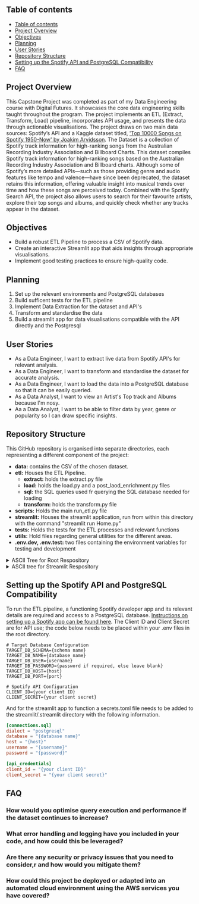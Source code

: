 ## Table of contents

- [Table of contents](#table-of-contents)
- [Project Overview](#project-overview)
- [Objectives](#objectives)
- [Planning](#planning)
- [User Stories](#user-stories)
- [Repository Structure](#repository-structure)
- [Setting up the Spotify API and PostgreSQL Compatibility](#setting-up-the-spotify-api-and-postgresql-compatibility)
- [FAQ](#FAQ)

## Project Overview

This Capstone Project was completed as part of my Data Engineering course with Digital Futures. It showcases the core data engineering skills taught throughout the program. The project implements an ETL (Extract, Transform, Load) pipeline, incorporates API usage, and presents the data through actionable visualisations. The project draws on two main data sources: Spotify’s API and a Kaggle dataset titled, ['Top 10000 Songs on Spotify 1950-Now' by Joakim Arvidsson](https://www.kaggle.com/datasets/joebeachcapital/top-10000-spotify-songs-1960-now). The Dataset is a collection of Spotify track information for high-ranking songs from the Australian Recording Industry Association and Billboard Charts. This dataset compiles Spotify track information for high-ranking songs based on the Australian Recording Industry Association and Billboard charts. Although some of Spotify’s more detailed APIs—such as those providing genre and audio features like tempo and valence—have since been deprecated, the dataset retains this information, offering valuable insight into musical trends over time and how these songs are perceived today. Combined with the Spotify Search API, the project also allows users to search for their favourite artists, explore their top songs and albums, and quickly check whether any tracks appear in the dataset.

## Objectives
- Build a robust ETL Pipeline to process a CSV of Spotify data.
- Create an interactive Streamlit app that aids insights through appropriate visualisations.
- Implement good testing practices to ensure high-quality code.

## Planning
1. Set up the relevant environments and PostgreSQL databases
2. Build sufficent tests for the ETL pipeline
3. Implement Data Extraction for the dataset and API's
4. Transform and standardise the data
5. Build a streamlit app for data visualisations compatible with the API directly and the Postgresql

## User Stories
- As a Data Engineer, I want to extract live data from Spotify API's for relevant analysis.
- As a Data Engineer, I want to transform and standardise the dataset for accurate analysis.
- As a Data Engineer, I want to load the data into a PostgreSQL database so that it can be easily queried.
- As a Data Analyst, I want to view an Artist's Top track and Albums because I'm nosy.
- Aa a Data Analyst, I want to be able to filter data by year, genre or popularity so I can draw specific insights.

## Repository Structure
  
This GitHub repository is organised into separate directories, each representing a different component of the project:

- **data:** contains the CSV of the chosen dataset.
- **etl:** Houses the ETL Pipeline.
  - **extract:** holds the extract.py file
  - **load:** holds the load.py and a post_laod_enrichment.py files
  - **sql:** the SQL queries used fr querying the SQL database needed for loading
  - **transform:** holds the transform.py file
- **scripts:** Holds the main run_etl.py file
- **streamlit:** Houses the streamlit application, run from within this directory with the command "streamlit run Home.py"
- **tests:** Holds the tests for the ETL processes and relevant functions
- **utils:** Hold files regarding general utilities for the different areas.
- **.env.dev, .env.test:** two files containing the environment variables for testing and development
<details>
<summary>ASCII Tree for Root Respository</summary>
  
```
config/
├─ env_config.py
├─ db_config.py
data/
├─ raw/
│  ├─ top_10000_1960-now.csv
├─ clean/
│  ├─ transformed_data.csv
etl/
├─ extract/
│  ├─ extract.py
├─ transform/
│  ├─ transform.py
├─ load/
│  ├─ load.py
│  ├─ post_load_enrichment.py
├─ sql/
│  ├─ artists_track_table.sql
│  ├─ genres_by_year.sql
│  ├─ properties_by_year.sql
│  ├─ set_primary_key.sql
scripts/
├─ run_etl.py
streamlit/
tests/
├─ component_tests/
├─ integration_tests/
├─ unit_tests/
├─ run_tests.py
utils/
├─ api_utils.py
├─ transform_utils.py
├─ sql_utils.py
├─ db_utils.py
*.env.test*
*.env.dev*
*.env*
```
Files required by the user to add are marked with *
[Tree maker](https://ascii-tree-generator.com/)

</details>

<details>
  <summary>ASCII tree for Streamlit Respository </summary>

```
.streamlit/
├─ config.toml
├─ *secrets.toml*
app/
├─ home_page/
│  ├─ artist_search.py
├─ page_1/
│  ├─ artist_data.py
│  ├─ artist_top_tracks.py
│  ├─ clean_top_tracks.py
│  ├─ plots.py
├─ page_2/
│  ├─ artist_albums.py
│  ├─ clean_top_album_data.py
│  ├─ dataframes.py
│  ├─ get_track_popularity.py
│  ├─ plots.py
├─ page_3/
│  ├─ artist_songs_dataframe.py
├─ page_4/
│  ├─ genres_by_year.py
│  ├─ plots.py
├─ page_5/
│  ├─ properties_by_year.py
│  ├─ plots.py
├─ sql/
│  ├─ artist_songs_in_top_songs.py
│  ├─ genres_by_year.sql
│  ├─ properties_by_year.sql
|  utils/
│  ├─ api_utils.py
│  ├─ sql_utils.py
├─ page_1_output.py
├─ page_2_output.py
├─ page_3_output.py
├─ page_4_output.py
├─ page_5_output.py
pages/
├─ 1_Artist_Top_Tracks.py
├─ 2_Artist_Albums.py
├─ 3_Top_Songs.py
├─ 4_Genre_Trends.py
├─ 5_Track_Feature_Trends.py
Home.py
```
Files required by the user to add are marked with *
[Tree maker](https://ascii-tree-generator.com/)
</details>

## Setting up the Spotify API and PostgreSQL Compatibility

To run the ETL pipeline, a functioning Spotify developer app and its relevant details are required and access to a PostgreSQL database. [Instructions on setting up a Spotify app can be found here](https://developer.spotify.com/documentation/web-api). The Client ID and Client Secret are for API use; the code below needs to be placed within your .env files in the root directory.

```env
# Target Database Configuration
TARGET_DB_SCHEMA={schema name}
TARGET_DB_NAME={database name}
TARGET_DB_USER={username}
TARGET_DB_PASSWORD={password if required, else leave blank}
TARGET_DB_HOST={host}
TARGET_DB_PORT={port}

# Spotify API Configuration
CLIENT_ID={your client ID}
CLIENT_SECRET={your client secret}
```
And for the streamlit app to function a secrets.toml file needs to be added to the streamlit/.streamlit directory with the following information.
```toml
[connections.sql]
dialect = "postgresql"
database = "{database name}"
host = "{host}"
username = "{username}"
password = "{password}"

[api_credentials]
client_id = "{your client ID}"
client_secret = "{your client secret}"
```


## FAQ
### How would you optimise query execution and performance if the dataset continues to increase?
### What error handling and logging have you included in your code, and how could this be leveraged?
### Are there any security or privacy issues that you need to consider,r and how would you mitigate them?
### How could this project be deployed or adapted into an automated cloud environment using the AWS services you have covered?
